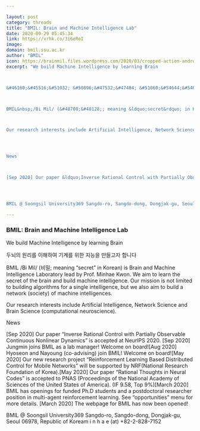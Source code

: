 ```yaml
---

layout: post
category: threads
title: "BMIL: Brain and Machine Intelligence Lab"
date: 2020-09-29 05:45:34
link: https://vrhk.co/3i6eRoI
image: 
domain: bmil.ssu.ac.kr
author: "BMIL"
icon: https://brainmil.files.wordpress.com/2020/03/cropped-action-android-device-electronics-595804.jpeg?w=180
excerpt: "We build Machine Intelligence by learning Brain



&#46160;&#45516;&#51032; &#50896;&#47532;&#47484; &#51060;&#54644;&#54616;&#50668; &#44592;&#44228;&#47484; &#50948;&#54620; &#51648;&#45733;&#51012; &#47564;&#46308;&#44256;&#51088; &#54633;&#45768;&#45796;



BMIL&nbsp;/Bi Mil/ (&#48708;&#48128;; meaning &ldquo;secret&rdquo; in Korean) is Brain and Machine Intelligence Laboratory lead by Prof. Minhae Kwon. We aim to learn the secret of the brain and build machine intelligence. Our mission is not limited to building algorithms for a single intelligence, but we also aim to build a network (society) of machine intelligences.



Our research interests include Artificial Intelligence, Network Science and Brain Science (computational neuroscience). 




News



[Sep 2020] Our paper &ldquo;Inverse Rational Control with Partially Observable Continuous Nonlinear Dynamics&rdquo; is accepted at NeurIPS 2020. [Sep 2020] Jungmin joins BMIL as a lab manager! Welcome on board![Aug 2020] Hyoseon and Nayoung (co-advising) join BMIL! Welcome on board![May 2020] Our new research project &ldquo;Reinforcement Learning Based Distributed Control for Mobile Networks&rdquo; will be supported by NRF(National Research Foundation of Korea).[May 2020] Our paper &ldquo;Rational Thoughts in Neural Codes&rdquo; is accepted to PNAS (Proceedings of the National Academy of Sciences of the United States of America). (IF 9.58, Top 9%)[March 2020] BMIL has openings for funded Ph.D students and a postdoctoral researcher position in multi-agent reinforcement learning. See &ldquo;opportunities&rdquo; menu for more details.  [March 2020] The webpage for BMIL has now been opened! 




BMIL @ Soongsil University369 Sangdo-ro, Sangdo-dong, Dongjak-gu, Seoul 06978, Republic of Koream i n h a e (at) +82-2-828-7152"

---
```


### BMIL: Brain and Machine Intelligence Lab

We build Machine Intelligence by learning Brain



&#46160;&#45516;&#51032; &#50896;&#47532;&#47484; &#51060;&#54644;&#54616;&#50668; &#44592;&#44228;&#47484; &#50948;&#54620; &#51648;&#45733;&#51012; &#47564;&#46308;&#44256;&#51088; &#54633;&#45768;&#45796;



BMIL&nbsp;/Bi Mil/ (&#48708;&#48128;; meaning &ldquo;secret&rdquo; in Korean) is Brain and Machine Intelligence Laboratory lead by Prof. Minhae Kwon. We aim to learn the secret of the brain and build machine intelligence. Our mission is not limited to building algorithms for a single intelligence, but we also aim to build a network (society) of machine intelligences.



Our research interests include Artificial Intelligence, Network Science and Brain Science (computational neuroscience). 




News



[Sep 2020] Our paper &ldquo;Inverse Rational Control with Partially Observable Continuous Nonlinear Dynamics&rdquo; is accepted at NeurIPS 2020. [Sep 2020] Jungmin joins BMIL as a lab manager! Welcome on board![Aug 2020] Hyoseon and Nayoung (co-advising) join BMIL! Welcome on board![May 2020] Our new research project &ldquo;Reinforcement Learning Based Distributed Control for Mobile Networks&rdquo; will be supported by NRF(National Research Foundation of Korea).[May 2020] Our paper &ldquo;Rational Thoughts in Neural Codes&rdquo; is accepted to PNAS (Proceedings of the National Academy of Sciences of the United States of America). (IF 9.58, Top 9%)[March 2020] BMIL has openings for funded Ph.D students and a postdoctoral researcher position in multi-agent reinforcement learning. See &ldquo;opportunities&rdquo; menu for more details.  [March 2020] The webpage for BMIL has now been opened! 




BMIL @ Soongsil University369 Sangdo-ro, Sangdo-dong, Dongjak-gu, Seoul 06978, Republic of Koream i n h a e (at) +82-2-828-7152